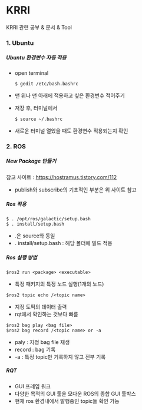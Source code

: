 # KRRI

KRRI 관련 공부 & 문서 & Tool



### 1. Ubuntu

##### Ubuntu 환경변수 자동 적용

* open terminal

  ```
  $ gedit /etc/bash.bashrc
  ```

* 맨 위나 맨 아래에 적용하고 싶은 환경변수 적어주기

* 저장 후, 터미널에서

  ```
  $ source ~/.bashrc
  ```

* 새로운 터미널 열었을 때도 환경변수 적용되는지 확인



### 2. ROS

##### New Package 만들기

참고 사이트 : https://hostramus.tistory.com/112

* publish와 subscribe의 기초적인 부분은 위 사이트 참고



##### Ros 적용

```
$ . /opt/ros/galactic/setup.bash
$ . install/setup.bash
```

* .은 source와 동일
* . install/setup.bash : 해당 폴더에 빌드 적용



##### Ros 실행 방법

```
$ros2 run <package> <executable>
```

* 특정 패키지의 특정 노드 실행(1개의 노드)

```
$ros2 topic echo /<topic name>
```

* 지정 토픽의 데이터 출력
* rqt에서 확인하는 것보다 빠름

```
$ros2 bag play <bag file>
$ros2 bag record /<topic name> or -a
```

* paly : 지정 bag file 재생
* record : bag 기록
* -a : 특정 topic만 기록하지 않고 전부 기록



##### RQT

* GUI 프레임 워크
* 다양한 목적의 GUI 툴을 모다운 ROS의 종합 GUI 툴박스
* 현재 ros 환경내에서 발행중인 topic들 확인 가능
